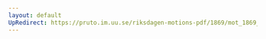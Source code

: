```yaml
---
layout: default
UpRedirect: https://pruto.im.uu.se/riksdagen-motions-pdf/1869/mot_1869__ak__137/mot_1869__ak__137-001.pdf
---
```

